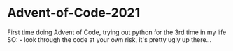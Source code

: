 # Advent-of-Code-2021
First time doing Advent of Code, trying out python for the 3rd time in my life SO:
	- look through the code at your own risk, it's pretty ugly up there...
